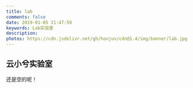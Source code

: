 ```yaml
---
title: lab
comments: false
date: 2019-01-05 21:47:59
keywords: Lab实验室
description: 
photos: https://cdn.jsdelivr.net/gh/honjun/cdn@1.4/img/banner/lab.jpg
---
```


## 云小兮实验室
还是空的呢！
